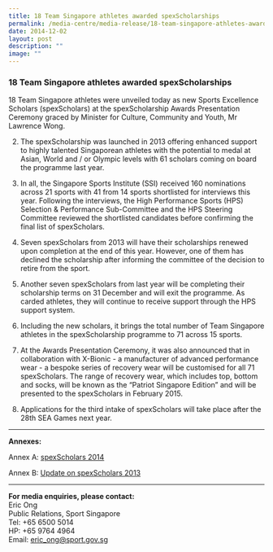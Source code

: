 ```yaml
---
title: 18 Team Singapore athletes awarded spexScholarships
permalink: /media-centre/media-release/18-team-singapore-athletes-awarded-spexscholarships/
date: 2014-12-02
layout: post
description: ""
image: ""
---
```

### **18 Team Singapore athletes awarded spexScholarships**

18 Team Singapore athletes were unveiled today as new Sports Excellence Scholars (spexScholars) at the spexScholarship Awards Presentation Ceremony graced by Minister for Culture, Community and Youth, Mr Lawrence Wong.

2. The spexScholarship was launched in 2013 offering enhanced support to highly talented Singaporean athletes with the potential to medal at Asian, World and / or Olympic levels with 61 scholars coming on board the programme last year.

3. In all, the Singapore Sports Institute (SSI) received 160 nominations across 21 sports with 41 from 14 sports shortlisted for interviews this year. Following the interviews, the High Performance Sports (HPS) Selection & Performance Sub-Committee and the HPS Steering Committee reviewed the shortlisted candidates before confirming the final list of spexScholars.

4. Seven spexScholars from 2013 will have their scholarships renewed upon completion at the end of this year. However, one of them has declined the scholarship after informing the committee of the decision to retire from the sport.

5. Another seven spexScholars from last year will be completing their scholarship terms on 31 December and will exit the programme. As carded athletes, they will continue to receive support through the HPS support system.

6. Including the new scholars, it brings the total number of Team Singapore athletes in the spexScholarship programme to 71 across 15 sports.

7. At the Awards Presentation Ceremony, it was also announced that in collaboration with X-Bionic - a manufacturer of advanced performance wear - a bespoke series of recovery wear will be customised for all 71 spexScholars. The range of recovery wear, which includes top, bottom and socks, will be known as the “Patriot Singapore Edition” and will be presented to the spexScholars in February 2015.

8. Applications for the third intake of spexScholars will take place after the 28th SEA Games next year.

----

**Annexes:**

Annex A: [spexScholars 2014](/files/Media%20Centre/Media%20Release/2014/December/Annex%20A%20%20spexScholars%202014.pdf)

Annex B: [Update on spexScholars 2013](/files/Media%20Centre/Media%20Release/2014/December/Annex%20B%20%20Updated%20List%20of%20spexScholars%202013.pdf)

---

**For media enquiries, please contact:**
<br>
Eric Ong<br>
Public Relations, Sport Singapore<br>
Tel: +65 6500 5014<br>
HP: +65 9764 4964<br>
Email: [eric_ong@sport.gov.sg](mailto:eric_ong@sport.gov.sg)